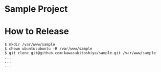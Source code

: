 Sample Project
================

# How to Release
```
$ mkdir /var/www/sample
$ chown ubuntu:ubuntu -R /var/www/sample
$ git clone git@github.com:kawasakitoshiya/sample.git /var/www/sample
...
...
...

```
